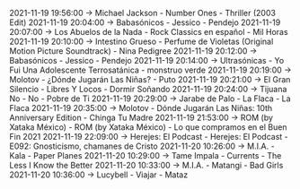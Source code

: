 2021-11-19 19:56:00 -> Michael Jackson - Number Ones - Thriller (2003 Edit)
2021-11-19 20:04:00 -> Babasónicos - Jessico - Pendejo
2021-11-19 20:07:00 -> Los Abuelos de la Nada - Rock Classics en español - Mil Horas
2021-11-19 20:10:00 -> Intestino Grueso - Perfume de Violetas (Original Motion Picture Soundtrack) - Nina Pedigree
2021-11-19 20:12:00 -> Babasónicos - Jessico - Pendejo
2021-11-19 20:14:00 -> Ultrasónicas - Yo Fui Una Adolescente Terrosatánica - monstruo verde
2021-11-19 20:19:00 -> Molotov - ¿Dónde Jugarán Las Niñas? - Puto
2021-11-19 20:21:00 -> El Gran Silencio - Libres Y Locos - Dormir Soñando
2021-11-19 20:24:00 -> Tijuana No - No - Pobre de Ti
2021-11-19 20:29:00 -> Jarabe de Palo - La Flaca - La Flaca
2021-11-19 20:35:00 -> Molotov - Dónde Jugarán Las Niñas: 10th Anniversary Edition - Chinga Tu Madre
2021-11-19 21:53:00 -> ROM (by Xataka México) - ROM (by Xataka México) - Lo que compramos en el Buen Fin 2021
2021-11-19 22:09:00 -> Herejes: El Podcast - Herejes: El Podcast - E092: Gnosticismo, chamanes de Cristo
2021-11-20 10:26:00 -> M.I.A. - Kala - Paper Planes
2021-11-20 10:29:00 -> Tame Impala - Currents - The Less I Know the Better
2021-11-20 10:33:00 -> M.I.A. - Matangi - Bad Girls
2021-11-20 10:36:00 -> Lucybell - Viajar - Mataz
